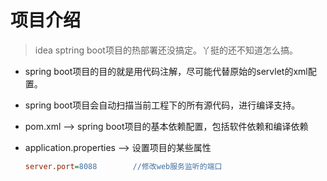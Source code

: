 # 项目介绍

> idea sptring boot项目的热部署还没搞定。丫挺的还不知道怎么搞。

* spring boot项目的目的就是用代码注解，尽可能代替原始的servlet的xml配置。
* spring boot项目会自动扫描当前工程下的所有源代码，进行编译支持。
* pom.xml  -->  spring boot项目的基本依赖配置，包括软件依赖和编译依赖
* application.properties  -->  设置项目的某些属性

  ```ini
  server.port=8088        //修改web服务监听的端口
  ```